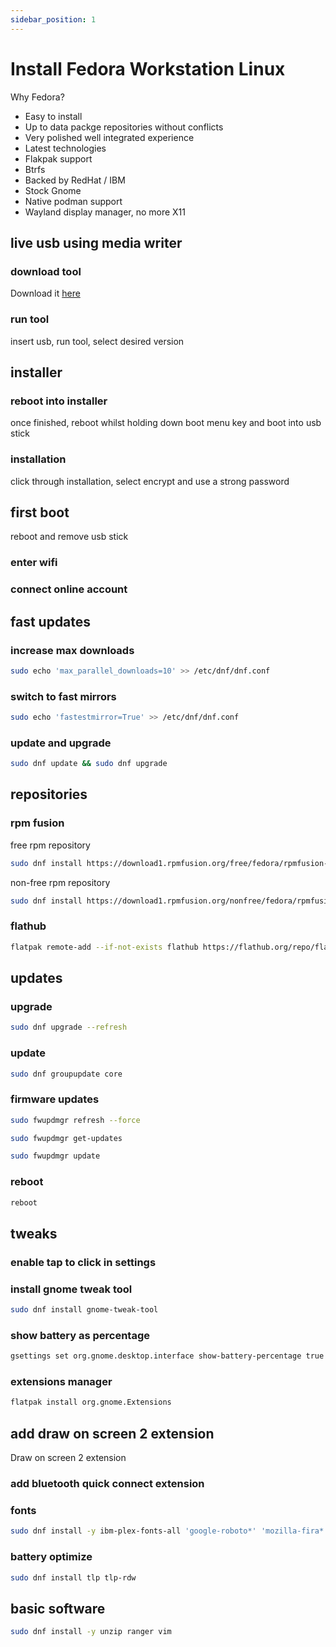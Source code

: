 ```yaml
---
sidebar_position: 1
---
```


# Install Fedora Workstation Linux

Why Fedora?

- Easy to install
- Up to data packge repositories without conflicts
- Very polished well integrated experience
- Latest technologies
- Flakpak support
- Btrfs
- Backed by RedHat / IBM
- Stock Gnome
- Native podman support
- Wayland display manager, no more X11

## live usb using media writer

### download tool
Download it [here](https://getfedora.org/en/workstation/download/)

### run tool
insert usb, run tool, select desired version

## installer

### reboot into installer
once finished, reboot whilst holding down boot menu key and boot into usb stick

### installation
click through installation, select encrypt and use a strong password

## first boot
reboot and remove usb stick

### enter wifi

### connect online account

## fast updates

### increase max downloads
``` bash
sudo echo 'max_parallel_downloads=10' >> /etc/dnf/dnf.conf
```

### switch to fast mirrors
``` bash
sudo echo 'fastestmirror=True' >> /etc/dnf/dnf.conf
```

### update and upgrade
``` bash
sudo dnf update && sudo dnf upgrade
```

## repositories

### rpm fusion

free rpm repository

``` bash
sudo dnf install https://download1.rpmfusion.org/free/fedora/rpmfusion-free-release-$(rpm -E %fedora).noarch.rpm
```
non-free rpm repository

``` bash
sudo dnf install https://download1.rpmfusion.org/nonfree/fedora/rpmfusion-nonfree-release-$(rpm -E %fedora).noarch.rpm
```

### flathub
``` bash
flatpak remote-add --if-not-exists flathub https://flathub.org/repo/flathub.flatpakrepo
```

## updates

### upgrade
``` bash
sudo dnf upgrade --refresh
```

### update
``` bash
sudo dnf groupupdate core
```

### firmware updates
``` bash
sudo fwupdmgr refresh --force
```
``` bash
sudo fwupdmgr get-updates
```
``` bash
sudo fwupdmgr update
```

### reboot
``` bash
reboot
```

## tweaks

### enable tap to click in settings

### install gnome tweak tool
``` bash
sudo dnf install gnome-tweak-tool
```
### show battery as percentage
``` bash
gsettings set org.gnome.desktop.interface show-battery-percentage true
```

### extensions manager 
``` bash
flatpak install org.gnome.Extensions
```

## add draw on screen 2 extension
Draw on screen 2 extension

### add bluetooth quick connect extension

### fonts
``` bash
sudo dnf install -y ibm-plex-fonts-all 'google-roboto*' 'mozilla-fira*' fira-code-fonts
```

### battery optimize
``` bash
sudo dnf install tlp tlp-rdw
```

## basic software
``` bash
sudo dnf install -y unzip ranger vim
```